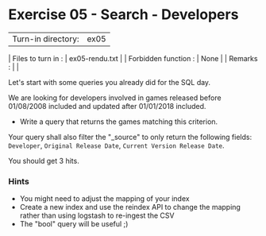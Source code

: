 # Exercise 05 - Search - Developers

|                         |                    |
| -----------------------:| ------------------ |
|   Turn-in directory:    |  ex05              |

|   Files to turn in :    |  ex05-rendu.txt    |
|   Forbidden function :  |  None              |
|   Remarks :             |                    |

Let's start with some queries you already did for the SQL day.

We are looking for developers involved in games released before 01/08/2008 included and updated after 01/01/2018 included.

- Write a query that returns the games matching this criterion.

Your query shall also filter the "_source" to only return the following fields: `Developer`, `Original Release Date`, `Current Version Release Date`.

You should get 3 hits.


### Hints

- You might need to adjust the mapping of your index
- Create a new index and use the reindex API to change the mapping rather than using logstash to re-ingest the CSV
- The "bool" query will be useful ;)  
